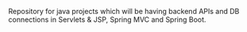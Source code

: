 Repository for java projects which will be having backend APIs and DB connections in Servlets & JSP, Spring MVC and Spring Boot.
